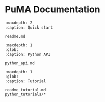 # PuMA Documentation

```{toctree}
:maxdepth: 2
:caption: Quick start

readme.md
```

```{toctree}
:maxdepth: 1
:glob:
:caption: Python API

python_api.md
```

<!-- ```{toctree}
:maxdepth: 2
:glob:
:caption: C++ API

cpp_api.md
``` -->

```{toctree}
:maxdepth: 1
:glob:
:caption: Tutorial

readme_tutorial.md
python_tutorials/*
```
